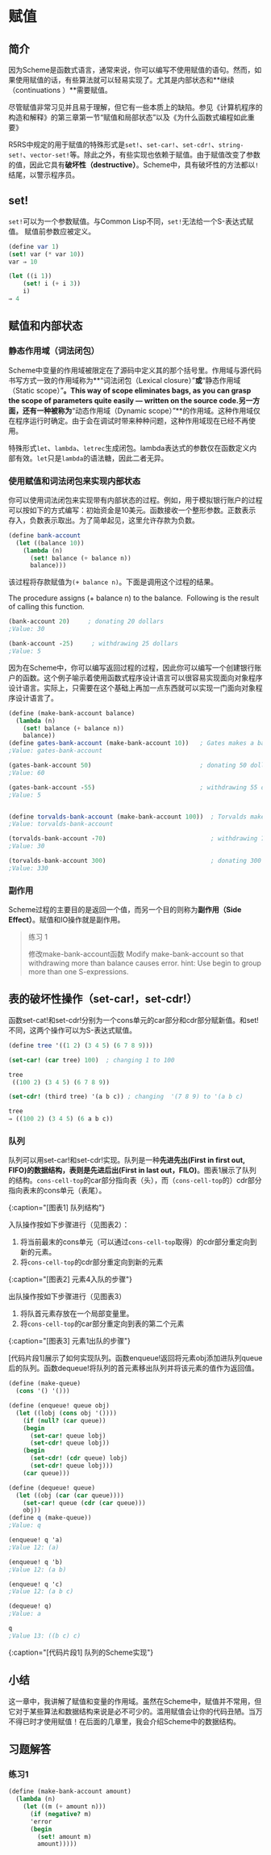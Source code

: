 # 赋值

## 简介

因为Scheme是函数式语言，通常来说，你可以编写不使用赋值的语句。然而，如果使用赋值的话，有些算法就可以轻易实现了。尤其是内部状态和**继续（continuations ）**需要赋值。

尽管赋值非常习见并且易于理解，但它有一些本质上的缺陷。参见《计算机程序的构造和解释》的第三章第一节“赋值和局部状态”以及《为什么函数式编程如此重要》

R5RS中规定的用于赋值的特殊形式是`set!`、`set-car!`、`set-cdr!`、`string-set!`、`vector-set!`等。除此之外，有些实现也依赖于赋值。由于赋值改变了参数的值，因此它具有**破坏性（destructive）**。Scheme中，具有破坏性的方法都以`!`结尾，以警示程序员。

## set!

`set!`可以为一个参数赋值。与Common Lisp不同，`set!`无法给一个S-表达式赋值。
赋值前参数应被定义。

```scheme
(define var 1)
(set! var (* var 10))
var ⇒ 10

(let ((i 1))
    (set! i (+ i 3))
    i)
⇒ 4
```

## 赋值和内部状态

### 静态作用域（词法闭包）

Scheme中变量的作用域被限定在了源码中定义其的那个括号里。作用域与源代码书写方式一致的作用域称为**“词法闭包（Lexical closure）”**或**“静态作用域（Static scope）”**。This way of scope eliminates bags, as you can grasp the scope of parameters quite easily — written on the source code.另一方面，还有一种被称为**“动态作用域（Dynamic scope）”**的作用域。这种作用域仅在程序运行时确定。由于会在调试时带来种种问题，这种作用域现在已经不再使用。

特殊形式`let`、`lambda`、`letrec`生成闭包。lambda表达式的参数仅在函数定义内部有效。`let`只是`lambda`的语法糖，因此二者无异。

### 使用赋值和词法闭包来实现内部状态

你可以使用词法闭包来实现带有内部状态的过程。例如，用于模拟银行账户的过程可以按如下的方式编写：初始资金是10美元。函数接收一个整形参数。正数表示存入，负数表示取出。为了简单起见，这里允许存款为负数。

```scheme
(define bank-account
  (let ((balance 10))
    (lambda (n)
      (set! balance (+ balance n))
      balance)))
```

该过程将存款赋值为`(+ balance n)`。下面是调用这个过程的结果。

The procedure assigns (+ balance n) to the balance.  Following is the result of calling this function.

```scheme
(bank-account 20)     ; donating 20 dollars 
;Value: 30

(bank-account -25)     ; withdrawing 25 dollars
;Value: 5
```

因为在Scheme中，你可以编写返回过程的过程，因此你可以编写一个创建银行账户的函数。这个例子喻示着使用函数式程序设计语言可以很容易实现面向对象程序设计语言。实际上，只需要在这个基础上再加一点东西就可以实现一门面向对象程序设计语言了。

```scheme
(define (make-bank-account balance)
  (lambda (n)
    (set! balance (+ balance n))
    balance))
(define gates-bank-account (make-bank-account 10))   ; Gates makes a bank account by donating  10 dollars
;Value: gates-bank-account

(gates-bank-account 50)                              ; donating 50 dollars
;Value: 60

(gates-bank-account -55)                             ; withdrawing 55 dollars
;Value: 5


(define torvalds-bank-account (make-bank-account 100))  ; Torvalds makes a bank account by donating 100 dollars
;Value: torvalds-bank-account

(torvalds-bank-account -70)                             ; withdrawing 70 dollars
;Value: 30

(torvalds-bank-account 300)                             ; donating 300 dollars
;Value: 330
```

### 副作用

Scheme过程的主要目的是返回一个值，而另一个目的则称为**副作用（Side Effect）**。赋值和IO操作就是副作用。


> 练习 1
> 
> 修改make-bank-account函数
> Modify make-bank-account so that withdrawing more than balance causes error. hint: Use begin to group more than one S-expressions.

## 表的破坏性操作（set-car!，set-cdr!）

函数set-cat!和set-cdr!分别为一个cons单元的car部分和cdr部分赋新值。和set!不同，这两个操作可以为S-表达式赋值。

```scheme
(define tree '((1 2) (3 4 5) (6 7 8 9)))

(set-car! (car tree) 100)  ; changing 1 to 100 

tree
 ((100 2) (3 4 5) (6 7 8 9))

(set-cdr! (third tree) '(a b c)) ; changing  '(7 8 9) to '(a b c) 

tree
⇒ ((100 2) (3 4 5) (6 a b c))
```

### 队列

队列可以用set-car!和set-cdr!实现。队列是一种**先进先出(First in first out, FIFO)**的数据结构，表则是**先进后出(First in last out，FILO)**。图表1展示了队列的结构。`cons-cell-top`的car部分指向表（头），而（`cons-cell-top`的）cdr部分指向表末的cons单元（表尾）。

{:caption="[图表1] 队列结构"}

入队操作按如下步骤进行（见图表2）：
1. 将当前最末的cons单元（可以通过`cons-cell-top`取得）的cdr部分重定向到新的元素。
2. 将`cons-cell-top`的cdr部分重定向到新的元素

{:caption="[图表2] 元素4入队的步骤"}

出队操作按如下步骤进行（见图表3）
1. 将队首元素存放在一个局部变量里。
2. 将`cons-cell-top`的car部分重定向到表的第二个元素

{:caption="[图表3] 元素1出队的步骤"}

[代码片段1]展示了如何实现队列。函数enqueue!返回将元素obj添加进队列queue后的队列。函数dequeue!将队列的首元素移出队列并将该元素的值作为返回值。

```scheme
(define (make-queue)
  (cons '() '()))

(define (enqueue! queue obj)
  (let ((lobj (cons obj '())))
    (if (null? (car queue))
	(begin
	  (set-car! queue lobj)
	  (set-cdr! queue lobj))
	(begin
	  (set-cdr! (cdr queue) lobj)
	  (set-cdr! queue lobj)))
    (car queue)))

(define (dequeue! queue)
  (let ((obj (car (car queue))))
    (set-car! queue (cdr (car queue)))
    obj))
(define q (make-queue))
;Value: q

(enqueue! q 'a)
;Value 12: (a)

(enqueue! q 'b)
;Value 12: (a b)

(enqueue! q 'c)
;Value 12: (a b c)

(dequeue! q)
;Value: a

q
;Value 13: ((b c) c)
```
{:caption="[代码片段1] 队列的Scheme实现"}

## 小结

这一章中，我讲解了赋值和变量的作用域。虽然在Scheme中，赋值并不常用，但它对于某些算法和数据结构来说是必不可少的。滥用赋值会让你的代码丑陋。当万不得已时才使用赋值！在后面的几章里，我会介绍Scheme中的数据结构。

## 习题解答

### 练习1

```scheme
(define (make-bank-account amount)
  (lambda (n)
    (let ((m (+ amount n)))
      (if (negative? m)
	  'error
	  (begin
	    (set! amount m)
	    amount)))))
```
